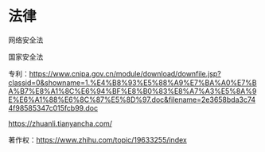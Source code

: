 # 法律

网络安全法

国家安全法

专利：https://www.cnipa.gov.cn/module/download/downfile.jsp?classid=0&showname=1.%E4%B8%93%E5%88%A9%E7%BA%A0%E7%BA%B7%E8%A1%8C%E6%94%BF%E8%B0%83%E8%A7%A3%E5%8A%9E%E6%A1%88%E6%8C%87%E5%8D%97.doc&filename=2e3658bda3c744f98585347c015fcb99.doc

https://zhuanli.tianyancha.com/

著作权：https://www.zhihu.com/topic/19633255/index

[1]: https://www.bilibili.com/video/BV1144y1q7Vi

